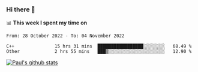 ### Hi there 👋

📊 **This week I spent my time on**
<!--START_SECTION:waka-->

```text
From: 28 October 2022 - To: 04 November 2022

C++               15 hrs 31 mins  █████████████████░░░░░░░░   68.49 %
Other             2 hrs 55 mins   ███▒░░░░░░░░░░░░░░░░░░░░░   12.90 %
```

<!--END_SECTION:waka-->


[![Paul's github stats](https://github-readme-stats.vercel.app/api?username=mickeyouyou&theme=dracula&show_icons=true)](https://github.com/anuraghazra/github-readme-stats)
